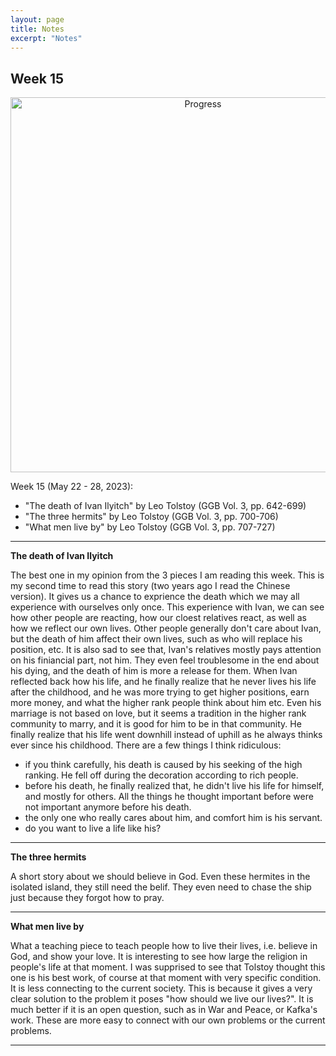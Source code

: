 ```yaml
---
layout: page
title: Notes
excerpt: "Notes"
---
```


## Week 15

<center><img src="https://github.com/qingkaikong/qingkaikong.github.io/raw/main/images/GGB_img/progress_week_15.jpg" alt="Progress" style="width: 600px;"/></center>

Week 15 (May 22 - 28, 2023):

* "The death of Ivan Ilyitch" by Leo Tolstoy (GGB  Vol. 3, pp. 642-699)   
* "The three hermits" by Leo Tolstoy (GGB  Vol. 3, pp. 700-706)     
* "What men live by" by Leo Tolstoy (GGB  Vol. 3, pp. 707-727) 


---

**The death of Ivan Ilyitch**

The best one in my opinion from the 3 pieces I am reading this week. This is my second time to read this story (two years ago I read the Chinese version). It gives us a chance to exprience the death which we may all experience with ourselves only once. This experience with Ivan, we can see how other people are reacting, how our cloest relatives react, as well as how we reflect our own lives. Other people generally don't care about Ivan, but the death of him affect their own lives, such as who will replace his position, etc. It is also sad to see that, Ivan's relatives mostly pays attention on his finiancial part, not him. They even feel troublesome in the end about his dying, and the death of him is more a release for them. When Ivan reflected back how his life, and he finally realize that he never lives his life after the childhood, and he was more trying to get higher positions, earn more money, and what the higher rank people think about him etc. Even his marriage is not based on love, but it seems a tradition in the higher rank community to marry, and it is good for him to be in that community. He finally realize that his life went downhill instead of uphill as he always thinks ever since his childhood. There are a few things I think ridiculous:

* if you think carefully, his death is caused by his seeking of the high ranking. He fell off during the decoration according to rich people.  
* before his death, he finally realized that, he didn't live his life for himself, and mostly for others. All the things he thought important before were not important anymore before his death.   
* the only one who really cares about him, and comfort him is his servant.  
* do you want to live a life like his?  



---

**The three hermits**

A short story about we should believe in God. Even these hermites in the isolated island, they still need the belif. They even need to chase the ship just because they forgot how to pray. 


---

**What men live by** 

What a teaching piece to teach people how to live their lives, i.e. believe in God, and show your love. It is interesting to see how large the religion in people's life at that moment. I was supprised to see that Tolstoy thought this one is his best work, of course at that moment with very specific condition. It is less connecting to the current society. This is because it gives a very clear solution to the problem it poses "how should we live our lives?". It is much better if it is an open question, such as in War and Peace, or Kafka's work. These are more easy to connect with our own problems or the current problems. 

---
